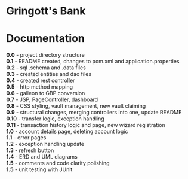 # Gringott's Bank  

Documentation  
=============

**0.0** - project directory structure  
**0.1** - README created, changes to pom.xml and application.properties  
**0.2** - sql .schema and .data files  
**0.3** - created entities and dao files  
**0.4** - created rest controller  
**0.5** - http method mapping  
**0.6** - galleon to GBP conversion  
**0.7** - JSP, PageController, dashboard  
**0.8** - CSS styling, vault management, new vault claiming  
**0.9** - structural changes, merging controllers into one, update README  
**0.10** - transfer logic, exception handling  
**0.11** - transaction history logic and page, new wizard registration    
**1.0** - account details page, deleting account logic  
**1.1** - error pages  
**1.2** - exception handling update   
**1.3** - refresh button   
**1.4** - ERD and UML diagrams  
**1.5** - comments and code clarity polishing  
**1.5** - unit testing with JUnit    
